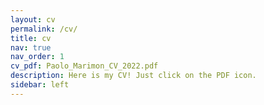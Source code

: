 ```yaml
---
layout: cv
permalink: /cv/
title: cv
nav: true
nav_order: 1
cv_pdf: Paolo_Marimon_CV_2022.pdf
description: Here is my CV! Just click on the PDF icon.
sidebar: left
---
```

